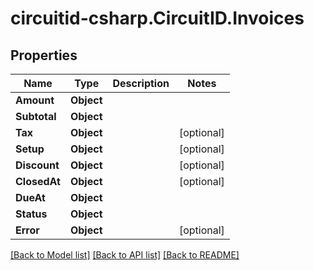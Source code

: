 
# circuitid-csharp.CircuitID.Invoices

## Properties

Name | Type | Description | Notes
------------ | ------------- | ------------- | -------------
**Amount** | **Object** |  | 
**Subtotal** | **Object** |  | 
**Tax** | **Object** |  | [optional] 
**Setup** | **Object** |  | [optional] 
**Discount** | **Object** |  | [optional] 
**ClosedAt** | **Object** |  | [optional] 
**DueAt** | **Object** |  | 
**Status** | **Object** |  | 
**Error** | **Object** |  | [optional] 

[[Back to Model list]](../README.md#documentation-for-models)
[[Back to API list]](../README.md#documentation-for-api-endpoints)
[[Back to README]](../README.md)

